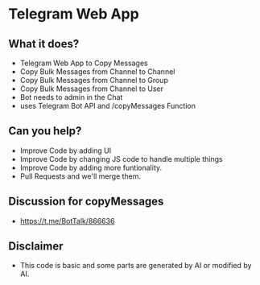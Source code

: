 # Telegram Web App

## What it does?
* Telegram Web App to Copy Messages
* Copy Bulk Messages from Channel to Channel
* Copy Bulk Messages from Channel to Group
* Copy Bulk Messages from Channel to User
* Bot needs to admin in the Chat
* uses Telegram Bot API and /copyMessages Function


## Can you help?
* Improve Code by adding UI
* Improve Code by changing JS code to handle multiple things
* Improve Code by adding more funtionality.
* Pull Requests and we'll merge them.

## Discussion for copyMessages
* https://t.me/BotTalk/866636

## Disclaimer
* This code is basic and some parts are generated by AI or modified by AI.
